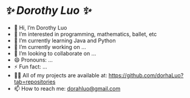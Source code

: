 # ***✨ Dorothy Luo ✨***

  
- 👋 Hi, I’m Dorothy Luo
- 👀 I’m interested in programming, mathematics, ballet, etc
- 🌱 I’m currently learning Java and Python
- 🔭 I’m currently working on ...
- 💞️ I’m looking to collaborate on ...
- 😄 Pronouns: ...
- ⚡ Fun fact: ...
- 👨‍💻 All of my projects are available at: https://github.com/dorhaLuo?tab=repositories
- 📫 How to reach me: dorahluo@gmail.com



<!---
dorhaLuo/dorhaLuo is a ✨ special ✨ repository because its `README.md` (this file) appears on your GitHub profile.
You can click the Preview link to take a look at your changes.
--->
